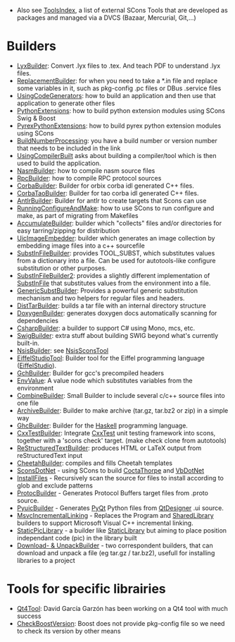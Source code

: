 
* Also see [ToolsIndex](ToolsIndex), a list of external SCons Tools that are developed as packages and managed via a DVCS (Bazaar, Mercurial, Git,...) 

# Builders

* [LyxBuilder](LyxBuilder): Convert .lyx files to .tex. And teach PDF to understand .lyx files. 
* [ReplacementBuilder](ReplacementBuilder): for when you need to take a *.in file and replace some variables in it, such as pkg-config .pc files or DBus .service files 
* [UsingCodeGenerators](UsingCodeGenerators): how to build an application and then use that application to generate other files 
* [PythonExtensions](PythonExtensions): how to build python extension modules using SCons Swig & Boost 
* [PyrexPythonExtensions](PyrexPythonExtensions): how to build pyrex python extension modules using SCons 
* [BuildNumberProcessing](BuildNumberProcessing): you have a build number or version number that needs to be included in the link 
* [UsingCompilerBuilt](UsingCompilerBuilt) asks about building a compiler/tool which is then used to build the application. 
* [NasmBuilder](NasmBuilder): how to compile nasm source files 
* [RpcBuilder](RpcBuilder): how to compile RPC protocol sources 
* [CorbaBuilder](CorbaBuilder): Builder for orbix corba idl generated C++ files. 
* [CorbaTaoBuilder](CorbaTaoBuilder): Builder for tao corba idl generated C++ files. 
* [AntlrBuilder](AntlrBuilder): Builder for antlr to create targets that Scons can use 
* [RunningConfigureAndMake](RunningConfigureAndMake): how to use SCons to run configure and make, as part of migrating from Makefiles 
* [AccumulateBuilder](AccumulateBuilder): builder which "collects" files and/or directories for easy tarring/zipping for distribution 
* [UicImageEmbedder](UicImageEmbedder): builder which generates an image collection by embedding image files into a c++ sourcefile 
* [SubstInFileBuilder](SubstInFileBuilder): provides TOOL_SUBST, which substitutes values from a dictionary into a file.  Can be used for autotools-like configure substitution or other purposes. 
* [SubstInFileBuilder2](SubstInFileBuilder2): provides a slightly different implementation of [SubstInFile](SubstInFile) that substitutes values from the environment into a file. 
* [GenericSubstBuilder](GenericSubstBuilder): Provides a powerful generic substitution mechanism and two helpers for regular files and headers. 
* [DistTarBuilder](DistTarBuilder): builds a tar file with an internal directory structure 
* [DoxygenBuilder](DoxygenBuilder): generates doxygen docs automatically scanning for dependencies 
* [CsharpBuilder](CsharpBuilder): a builder to support C# using Mono, mcs, etc. 
* [SwigBuilder](SwigBuilder): extra stuff about building SWIG beyond what's currently built-in. 
* [NsisBuilder](NsisBuilder): see [NsisSconsTool](NsisSconsTool) 
* [EiffelStudioTool](EiffelStudioTool): Builder tool for the Eiffel programming language ([EiffelStudio](http://dev.eiffel.com)). 
* [GchBuilder](GchBuilder): Builder for gcc's precompiled headers 
* [EnvValue](EnvValue): A value node which substitutes variables from the environment 
* [CombineBuilder](CombineBuilder): Small Builder to include several c/c++ source files into one file 
* [ArchiveBuilder](ArchiveBuilder): Builder to make archive (tar.gz, tar.bz2 or zip) in a simple way 
* [GhcBuilder](GhcBuilder): Builder for the [Haskell](http://www.haskell.org/) programming language. 
* [CxxTestBuilder](CxxTestBuilder): Integrate [CxxTest](CxxTest) unit testing framework into scons, together with a 'scons check' target. (make check clone from autotools) 
* [ReStructuredTextBuilder](ReStructuredTextBuilder): produces HTML or LaTeX output from reStructuredText input 
* [CheetahBuilder](CheetahBuilder): compiles and fills Cheetah templates 
* [SconsDotNet](SconsDotNet) - using SCons to build [CoctaThorpe](CoctaThorpe) and [VbDotNet](VbDotNet) 
* [InstallFiles](InstallFiles) - Recursively scan the source for files to install according to glob and exclude patterns 
* [ProtocBuilder](ProtocBuilder) - Generates Protocol Buffers target files from .proto source. 
* [PyuicBuilder](PyuicBuilder) - Generates [PyQt](PyQt) Python files from [QtDesigner](QtDesigner) .ui source. 
* [MsvcIncrementalLinking](MsvcIncrementalLinking) - Replaces the Program and [SharedLibrary](SharedLibrary) builders to support Microsoft Visual C++ incremental linking. 
* [StaticPicLibrary](StaticPicLibrary) - a builder like [StaticLibrary](StaticLibrary) but aiming to place position independant code (pic) in the library built 
* [Download- & UnpackBuilder](DownloadUnpack) - two correspondent builders, that can download and unpack a file (eg tar.gz / tar.bz2), usefull for installing libraries to a project 

# Tools for specific librairies

* [Qt4Tool](Qt4Tool): David García Garzón has been working on a Qt4 tool with much success 
* [CheckBoostVersion](CheckBoostVersion): Boost does not provide pkg-config file so we need to check its version by other means 